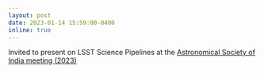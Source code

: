 ```yaml
---
layout: post
date: 2023-01-14 15:59:00-0400
inline: true
---
```


Invited to present on LSST Science Pipelines at the [Astronomical Society of India meeting (2023)](https://www.astron-soc.in/asi2023/)
